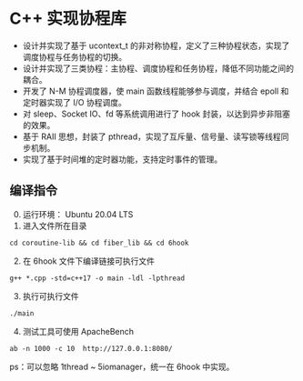# C++ 实现协程库
- 设计并实现了基于 ucontext_t 的非对称协程，定义了三种协程状态，实现了调度协程与任务协程的切换。
- 设计并实现了三类协程：主协程、调度协程和任务协程，降低不同功能之间的耦合。
- 开发了 N-M 协程调度器，使 main 函数线程能够参与调度，并结合 epoll 和定时器实现了 I/O 协程调度。
- 对 sleep、Socket IO、fd 等系统调用进行了 hook 封装，以达到异步非阻塞的效果。
- 基于 RAII 思想，封装了 pthread，实现了互斥量、信号量、读写锁等线程同步机制。
- 实现了基于时间堆的定时器功能，支持定时事件的管理。

## 编译指令

0. 运行环境：
Ubuntu 20.04 LTS
1. 进入文件所在目录
```shell
cd coroutine-lib && cd fiber_lib && cd 6hook 
```

2. 在 6hook 文件下编译链接可执行文件
```shell
g++ *.cpp -std=c++17 -o main -ldl -lpthread
```

3. 执行可执行文件
```shell
./main
```
4. 测试工具可使用 ApacheBench
```shell
ab -n 1000 -c 10  http://127.0.0.1:8080/
```

ps：可以忽略 1thread ~ 5iomanager，统一在 6hook 中实现。